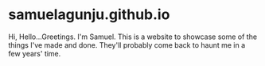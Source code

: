 # samuelagunju.github.io
Hi, Hello...Greetings. I'm Samuel. This is a website to showcase some of the things I've made and done. They'll probably come back to haunt me in a few years' time.
